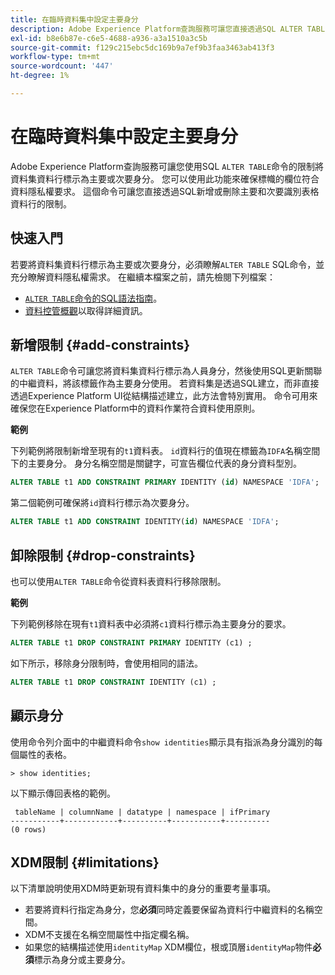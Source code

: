 ```yaml
---
title: 在臨時資料集中設定主要身分
description: Adobe Experience Platform查詢服務可讓您直接透過SQL ALTER TABLE命令，為臨機操作結構描述資料集欄位設定身分或主要身分。 本檔案說明如何使用ALTER TABLE指令來設定主要身分或次要身分。
exl-id: b8e6b87e-c6e5-4688-a936-a3a1510a3c5b
source-git-commit: f129c215ebc5dc169b9a7ef9b3faa3463ab413f3
workflow-type: tm+mt
source-wordcount: '447'
ht-degree: 1%

---
```


# 在臨時資料集中設定主要身分

Adobe Experience Platform查詢服務可讓您使用SQL `ALTER TABLE`命令的限制將資料集資料行標示為主要或次要身分。 您可以使用此功能來確保標幟的欄位符合資料隱私權要求。 這個命令可讓您直接透過SQL新增或刪除主要和次要識別表格資料行的限制。

## 快速入門

若要將資料集資料行標示為主要或次要身分，必須瞭解`ALTER TABLE` SQL命令，並充分瞭解資料隱私權需求。 在繼續本檔案之前，請先檢閱下列檔案：

* [ `ALTER TABLE`命令的SQL語法指南](../sql/syntax.md)。
* [資料控管概觀](../../data-governance/home.md)以取得詳細資訊。

## 新增限制 {#add-constraints}

`ALTER TABLE`命令可讓您將資料集資料行標示為人員身分，然後使用SQL更新關聯的中繼資料，將該標籤作為主要身分使用。 若資料集是透過SQL建立，而非直接透過Experience Platform UI從結構描述建立，此方法會特別實用。 命令可用來確保您在Experience Platform中的資料作業符合資料使用原則。

**範例**

下列範例將限制新增至現有的`t1`資料表。 `id`資料行的值現在標籤為`IDFA`名稱空間下的主要身分。 身分名稱空間是關鍵字，可宣告欄位代表的身分資料型別。

```sql
ALTER TABLE t1 ADD CONSTRAINT PRIMARY IDENTITY (id) NAMESPACE 'IDFA';
```

第二個範例可確保將`id`資料行標示為次要身分。

```sql
ALTER TABLE t1 ADD CONSTRAINT IDENTITY(id) NAMESPACE 'IDFA';
```

## 卸除限制 {#drop-constraints}

也可以使用`ALTER TABLE`命令從資料表資料行移除限制。

**範例**

下列範例移除在現有`t1`資料表中必須將`c1`資料行標示為主要身分的要求。

```sql
ALTER TABLE t1 DROP CONSTRAINT PRIMARY IDENTITY (c1) ;
```

如下所示，移除身分限制時，會使用相同的語法。

```sql
ALTER TABLE t1 DROP CONSTRAINT IDENTITY (c1) ;
```

## 顯示身分

使用命令列介面中的中繼資料命令`show identities`顯示具有指派為身分識別的每個屬性的表格。

```shell
> show identities;
```

以下顯示傳回表格的範例。

```console
 tableName | columnName | datatype | namespace | ifPrimary
-----------+------------+----------+-----------+----------
(0 rows)
```

## XDM限制 {#limitations}

以下清單說明使用XDM時更新現有資料集中的身分的重要考量事項。

* 若要將資料行指定為身分，您&#x200B;**必須**&#x200B;同時定義要保留為資料行中繼資料的名稱空間。
* XDM不支援在名稱空間屬性中指定欄名稱。
* 如果您的結構描述使用`identityMap` XDM欄位，根或頂層`identityMap`物件&#x200B;**必須**&#x200B;標示為身分或主要身分。
